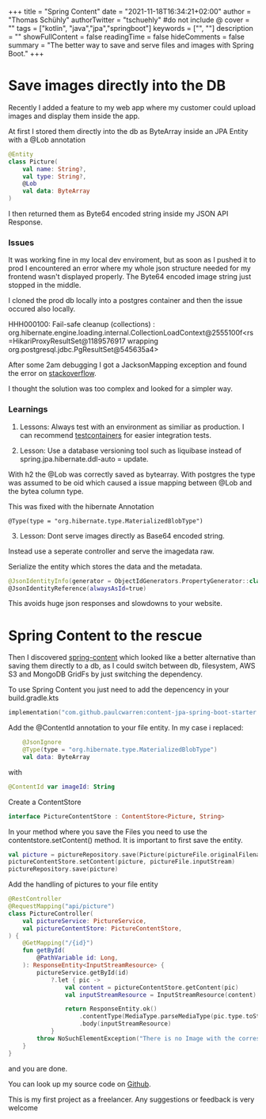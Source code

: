 +++
title = "Spring Content"
date = "2021-11-18T16:34:21+02:00"
author = "Thomas Schühly"
authorTwitter = "tschuehly" #do not include @
cover = ""
tags = ["kotlin", "java","jpa","springboot"]
keywords = ["", ""]
description = ""
showFullContent = false
readingTime = false
hideComments = false
summary = "The better way to save and serve files and images with Spring Boot."
+++

# Save images directly into the DB <a name="save-image"></a>

Recently I added a feature to my web app where my customer could upload images and display them inside the app.

At first I stored them directly into the db as ByteArray inside an JPA Entity with a @Lob annotation

```kotlin
@Entity
class Picture(
    val name: String?,
    val type: String?,
    @Lob
    val data: ByteArray
)
```

I then returned them as Byte64 encoded string inside my JSON API Response.

### Issues

It was working fine in my local dev enviroment, but as soon as I pushed it to prod I encountered an error where my whole json structure needed for my frontend wasn't displayed properly.
The Byte64 encoded image string just stopped in the middle.

I cloned the prod db locally into a postgres container and then the issue occured also locally.

HHH000100: Fail-safe cleanup (collections) : org.hibernate.engine.loading.internal.CollectionLoadContext@2555100f<rs=HikariProxyResultSet@1189576917 wrapping org.postgresql.jdbc.PgResultSet@545635a4>


After some 2am debugging I got a JacksonMapping exception and found the error on [stackoverflow](https://stackoverflow.com/questions/54013834/could-not-write-json-unable-to-access-lob-stream).

I thought the solution was too complex and looked for a simpler way.

### Learnings

1. Lessons: Always test with an environment as similiar as production. I can recommend [testcontainers](https://www.testcontainers.org/) for easier integration tests.

2. Lesson: Use a database versioning tool such as liquibase instead of spring.jpa.hibernate.ddl-auto = update.

With h2 the @Lob was correctly saved as bytearray. With postgres the type was assumed to be oid which caused a issue mapping between @Lob and the bytea column type.

This was fixed with the hibernate Annotation

`@Type(type = "org.hibernate.type.MaterializedBlobType")`

3. Lesson: Dont serve images directly as Base64 encoded string.

Instead use a seperate controller and serve the imagedata raw.

Serialize the entity which stores the data and the metadata.

```kotlin
@JsonIdentityInfo(generator = ObjectIdGenerators.PropertyGenerator::class, property = "id")
@JsonIdentityReference(alwaysAsId=true)
```

This avoids huge json responses and slowdowns to your website.

# Spring Content to the rescue <a name="spring-content"></a>

Then I discovered [spring-content](https://github.com/paulcwarren/spring-content) which looked like a better alternative than saving them directly to a db, as I could switch between db, filesystem, AWS S3 and MongoDB GridFs by just switching the dependency.


To use Spring Content you just need to add the depencency in your build.gradle.kts

```kotlin
implementation("com.github.paulcwarren:content-jpa-spring-boot-starter:1.2.5")
```

Add the @ContentId annotation to your file entity. In my case i replaced:

```kotlin
    @JsonIgnore
    @Type(type = "org.hibernate.type.MaterializedBlobType")
    val data: ByteArray
```

with


```kotlin
@ContentId var imageId: String
```

Create a ContentStore

```kotlin
interface PictureContentStore : ContentStore<Picture, String>
```

In your method where you save the Files you need to use the contentstore.setContent() method. It is important to first save the entity.


```kotlin
val picture = pictureRepository.save(Picture(pictureFile.originalFilename, pictureFile.contentType,null))
pictureContentStore.setContent(picture, pictureFile.inputStream)
pictureRepository.save(picture)
```

Add the handling of pictures to your file entity
```kotlin
@RestController
@RequestMapping("api/picture")
class PictureController(
    val pictureService: PictureService,
    val pictureContentStore: PictureContentStore,
) {
    @GetMapping("/{id}")
    fun getById(
        @PathVariable id: Long,
    ): ResponseEntity<InputStreamResource> {
        pictureService.getById(id)
            ?.let { pic ->
                val content = pictureContentStore.getContent(pic)
                val inputStreamResource = InputStreamResource(content)

                return ResponseEntity.ok()
                    .contentType(MediaType.parseMediaType(pic.type.toString()))
                    .body(inputStreamResource)
            }
        throw NoSuchElementException("There is no Image with the corresponding id")
    }
}

```

and you are done.

You can look up my source code on [Github](https://github.com/tschuehly/DataRecovery).

This is my first project as a freelancer. Any suggestions or feedback is very welcome
